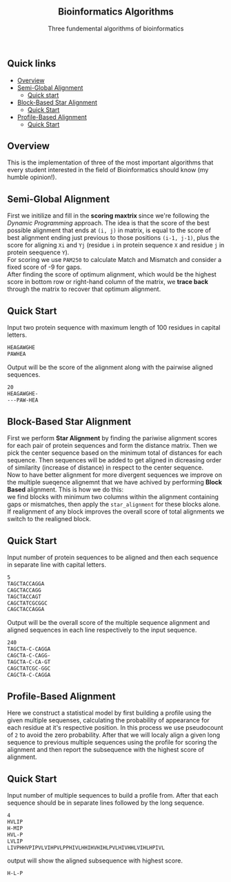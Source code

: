 <div id="top"></div>

<!-- PROJECT LOGO -->
<br />
<div align="center">

<h2 align="center">Bioinformatics Algorithms</h2>

  <p align="center">
    Three fundemental algorithms of bioinformatics
  </p>
  <br>
</div>

## Quick links

* [Overview](#overview)
* [Semi-Global Alignment](#semi-global-alignment)
    * [Quick start](#quick-start)
* [Block-Based Star Alignment](#block-based-star-alignment)
    * [Quick Start](#quick-start-1)
* [Profile-Based Alignment](#profile-based-alignment)
    * [Quick Start](#quick-start-2)

<!-- ABOUT THE PROJECT -->
## Overview

This is the implementation of three of the most important algorithms that every student interested in the field of Bioinformatics should know (my humble opinion!).  

<!-- <h3 align="left">Semi-Global Alignment</h3> -->
## Semi-Global Alignment
First we initilize and fill in the <b> scoring maxtrix </b> since we're following the <i> Dynamic Programming </i> approach. The idea is that the score of the best possible alignment that ends at `(i, j)` in matrix, is equal to the score of best alignment ending just previous to those positions `(i-1, j-1)`, plus the score for aligning `Xi` and `Yj` (residue `i` in protein sequence `X` and residue `j` in protein seequence `Y`). 
<br>
For scoring we use `PAM250` to calculate Match and Mismatch and consider a fixed score of -9 for gaps. 
<br>
After finding the score of optimum alignment, which would be the highest score in bottom row or right-hand column of the matrix, we <b> trace back </b> through the matrix to recover that optimum alignment.

## Quick Start
Input two protein sequence with maximum length of 100 residues in capital letters. 

```bash
HEAGAWGHE
PAWHEA
```
Output will be the score of the alignment along with the pairwise aligned sequences.
```bash
20
HEAGAWGHE-
---PAW-HEA
```

## Block-Based Star Alignment
First we perform <b>Star Alignment</b> by finding the pariwise alignment scores for each pair of protein sequences and form the distance matrix. Then we pick the center sequence based on the minimum total of distances for each sequence. Then sequences will be added to get aligned in dicreasing order of similarity (increase of distance) in respect to the center sequence.
<br>
Now to have better alignment for more divergent sequences we improve on the multiple sueqence alignemnt that we have achived by performing <b>Block Based</b> alignment. This is how we do this:
<br>
we find blocks with minimum two columns within the alignment containing gaps or mismatches, then apply the `star_alignment` for these blocks alone. If realignment of any block improves the overall score of total alignments we switch to the realigned block.
## Quick Start
Input number of protein sequences to be aligned and then each sequence in separate line with capital letters.

```bash
5
TAGCTACCAGGA
CAGCTACCAGG
TAGCTACCAGT
CAGCTATCGCGGC
CAGCTACCAGGA
```
Output will be the overall score of the multiple sequence alignment and aligned sequences in each line respectively to the input sequence.

```bash
240
TAGCTA-C-CAGGA
CAGCTA-C-CAGG-
TAGCTA-C-CA-GT
CAGCTATCGC-GGC
CAGCTA-C-CAGGA
```

## Profile-Based Alignment
Here we construct a statistical model by first building a profile using the given multiple sequenses, calculating the probability of appearance for each residue at it's respective position. In this process we use pseudocount of `2` to avoid the zero probability. After that we will localy align a given long sequence to previous multiple sequences using the profile for scoring the alignment and then report the subsequence with the highest score of alignment.

## Quick Start
Input number of multiple sequences to build a profile from. After that each sequence should be in separate lines followed by the long sequence.

```bash
4
HVLIP
H-MIP
HVL-P
LVLIP
LIVPHHVPIPVLVIHPVLPPHIVLHHIHVHIHLPVLHIVHHLVIHLHPIVL
```
output will show the aligned subsequence with highest score.

```bash
H-L-P
```